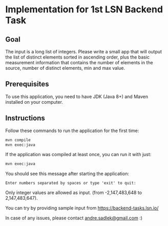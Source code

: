 # Implementation for 1st LSN Backend Task

## Goal
The input is a long list of integers. Please write a small app that will output the list of distinct elements sorted in ascending order, plus the basic measurement information that contains the number of elements in the source, number of distinct elements, min and max value.

## Prerequisites
To use this application, you need to have JDK (Java 8+) and Maven installed on your computer.

## Instructions
Follow these commands to run the application for the first time:

```bash
mvn compile
mvn exec:java
```
If the application was compiled at least once, you can run it with just:

```bash
mvn exec:java
```
You should see this message after starting the application:

```
Enter numbers separated by spaces or type 'exit' to quit:
```

Only integer values are allowed as input. (from -2,147,483,648 to 2,147,483,647).

You can try by providing sample input from https://backend-tasks.lsn.io/

In case of any issues, please contact andre.sadlek@gmail.com :)